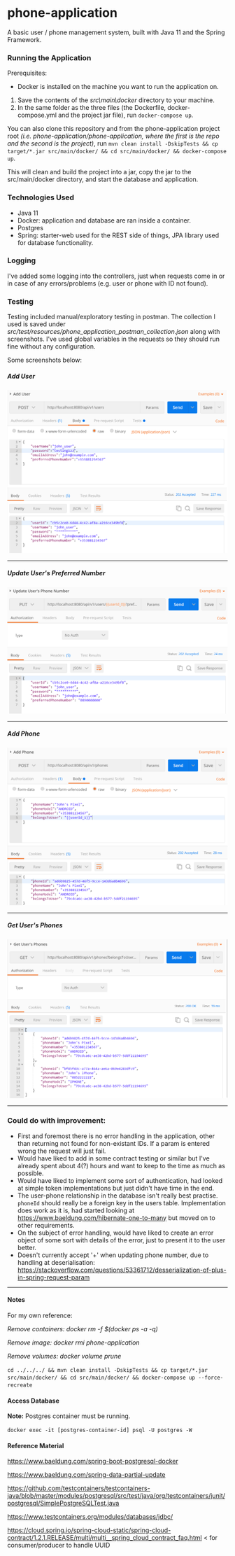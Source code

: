# phone-application
A basic user / phone management system, built with Java 11 and the Spring Framework.

### Running the Application

Prerequisites:
* Docker is installed on the machine you want to run the application on.

1. Save the contents of the *src\main\docker* directory to your machine.
2. In the same folder as the three files (the Dockerfile, docker-compose.yml and the project jar file), run `docker-compose up`.

You can also clone this repository and from the phone-application project root *(i.e. phone-application/phone-application, where the first is the repo and the second is the project)*, run `mvn clean install -DskipTests && cp target/*.jar src/main/docker/ && cd src/main/docker/ && docker-compose up`.

This will clean and build the project into a jar, copy the jar to the src/main/docker directory, and start the database and application.

### Technologies Used

* Java 11
* Docker: application and database are ran inside a container.
* Postgres
* Spring: starter-web used for the REST side of things, JPA library used for database functionality.

### Logging

I've added some logging into the controllers, just when requests come in or in case of any errors/problems (e.g. user or phone with ID not found).

### Testing

Testing included manual/exploratory testing in postman. The collection I used is saved under *src/test/resources/phone_application_postman_collection.json* along with screenshots. I've used global variables in the requests so they should run fine without any configuration.

Some screenshots below:

##### Add User
![Add User](phone-application/src/test/resources/postman_screenshots/01_add_user0.png)

---

##### Update User's Preferred Number
![Update User Number](phone-application/src/test/resources/postman_screenshots/05_update_number.png)

---

##### Add Phone
![Add Phone](phone-application/src/test/resources/postman_screenshots/07_add_phone0.png)

---

##### Get User's Phones
![Get User's Phones](phone-application/src/test/resources/postman_screenshots/09_get_users_phones.png)

---

### Could do with improvement:

* First and foremost there is no error handling in the application, other than returning not found for non-existant IDs. If a param is entered wrong the request will just fail.
* Would have liked to add in some contract testing or similar but I've already spent about 4(?) hours and want to keep to the time as much as possible.
* Would have liked to implement some sort of authentication, had looked at simple token implementations but just didn't have time in the end.
* The user-phone relationship in the database isn't really best practise. `phoneId` should really be a foreign key in the users table. Implementation does work as it is, had started looking at https://www.baeldung.com/hibernate-one-to-many but moved on to other requirements.
* On the subject of error handling, would have liked to create an error object of some sort with details of the error, just to present it to the user better.
* Doesn't currently accept '+' when updating phone number, due to handling at deserialisation: https://stackoverflow.com/questions/53361712/desserialization-of-plus-in-spring-request-param


---

#### Notes
For my own reference:

*Remove containers: docker rm -f $(docker ps -a -q)*

*Remove image: docker rmi phone-application*

*Remove volumes: docker volume prune*

`cd ../../../ && mvn clean install -DskipTests && cp target/*.jar src/main/docker/ && cd src/main/docker/ && docker-compose up --force-recreate`

#### Access Database
**Note:** Postgres container must be running.

`docker exec -it [postgres-container-id] psql -U postgres -W`


#### Reference Material

https://www.baeldung.com/spring-boot-postgresql-docker

https://www.baeldung.com/spring-data-partial-update

https://github.com/testcontainers/testcontainers-java/blob/master/modules/postgresql/src/test/java/org/testcontainers/junit/postgresql/SimplePostgreSQLTest.java

https://www.testcontainers.org/modules/databases/jdbc/

https://cloud.spring.io/spring-cloud-static/spring-cloud-contract/1.2.1.RELEASE/multi/multi__spring_cloud_contract_faq.html < for consumer/producer to handle UUID
